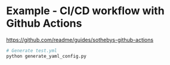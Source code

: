 # Example - CI/CD workflow with Github Actions

https://github.com/readme/guides/sothebys-github-actions

```bash
# Generate test.yml
python generate_yaml_config.py
```

